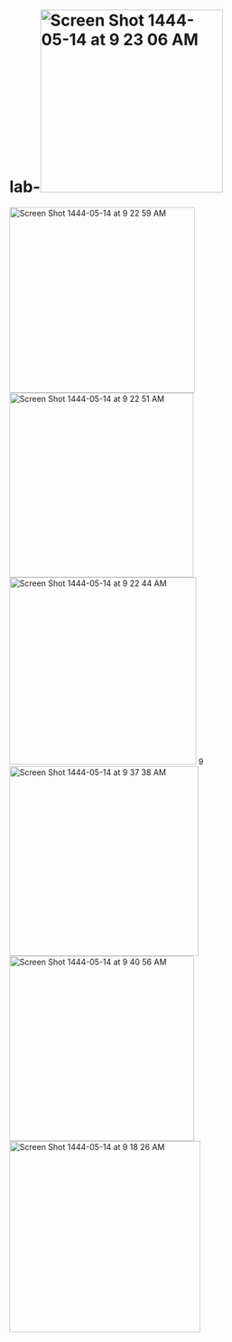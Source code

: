 # lab-<img width="323" alt="Screen Shot 1444-05-14 at 9 23 06 AM" src="https://user-images.githubusercontent.com/104236188/206378460-48e18e77-9b4d-4594-aa4f-bda387058dac.png">
<img width="328" alt="Screen Shot 1444-05-14 at 9 22 59 AM" src="https://user-images.githubusercontent.com/104236188/206378464-023eeb1d-209f-44b1-9f35-6a07ed525206.png">
<img width="326" alt="Screen Shot 1444-05-14 at 9 22 51 AM" src="https://user-images.githubusercontent.com/104236188/206378472-717bf42c-fd1b-453e-8348-b46629792706.png">
<img width="331" alt="Screen Shot 1444-05-14 at 9 22 44 AM" src="https://user-images.githubusercontent.com/104236188/206378476-7b31ef82-a975-44eb-8573-8d876c29a41d.png">
9
<img width="335" alt="Screen Shot 1444-05-14 at 9 37 38 AM" src="https://user-images.githubusercontent.com/104236188/206378456-1657baa5-2143-4427-a400-7343a1c237f3.png">

<img width="327" alt="Screen Shot 1444-05-14 at 9 40 56 AM" src="https://user-images.githubusercontent.com/104236188/206378440-22e49bff-fb52-42b0-ac56-0a0c55910b2c.png">
<img width="338" alt="Screen Shot 1444-05-14 at 9 18 26 AM" src="https://user-images.githubusercontent.com/104236188/206378446-fa8018b8-f01f-4bd5-b6b0-e59fa6434457.png">
